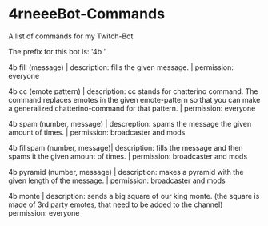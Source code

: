 # 4rneeeBot-Commands
A list of commands for my Twitch-Bot

The prefix for this bot is: '4b '.


4b fill (message) | 
    description: fills the given message. | 
    permission: everyone

4b cc (emote pattern) | 
    description: cc stands for chatterino command. The command replaces emotes in the given emote-pattern so that you can make a generalized chatterino-command for that pattern. | 
    permission: everyone

4b spam (number, message) | 
    descreption: spams the message the given amount of times. | 
    permission: broadcaster and mods

4b fillspam (number, message)| 
    description: fills the message and then spams it the given amount of times. |
    permission: broadcaster and mods

4b pyramid (number, message) | 
    description: makes a pyramid with the given length of the message. | 
    permission: broadcaster and mods

4b monte | 
    description: sends a big square of our king monte. (the square is made of 3rd party emotes, that need to be added to the channel)
    permission: everyone

